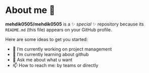 # About me 👋

**mehdik0505/mehdik0505** is a ✨ _special_ ✨ repository because its `README.md` (this file) appears on your GitHub profile.

Here are some ideas to get you started:

- 🔭 I’m currently working on project management
- 🌱 I’m currently learning about github
- 💬 Ask me about what u want
- 📫 How to reach me: by teams or directly

